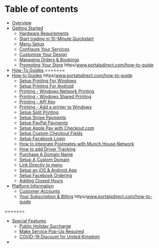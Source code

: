 # Table of contents

* [Overview](README.md)
* [Getting Started](getting-started/README.md)
  * [Hardware Requirements](getting-started/hardware-requirements-1.md)
  * [Start trading in 10-Minute Quickstart](getting-started/start-trading-in-10-minute-quickstart.md)
  * [Menu Setup](getting-started/menu-setup.md)
  * [Configure Your Services](getting-started/configure-your-services.md)
  * [Customize Your Design](getting-started/customize-your-design.md)
  * [Managing Orders & Bookings](getting-started/managing-orders-and-bookings.md)
  * [Promoting Your Store](getting-started/promoting-your-store.md)
https/www.portalsdirect.com/how-to-guide
* [How-To Guides](how-to-guides/README.md)
=======
* [How to Guides](how-to-guides/README.md)
https/www.portalsdirect.com/how-to-guide
  * [Setup Printing For Windows](how-to-guides/setup-printing-for-windows.md)
  * [Setup Printing For Android](how-to-guides/setup-printing-for-android.md)
  * [Printing - Windows Network Printing](how-to-guides/printing-windows-network-printing.md)
  * [Printing - Windows Shared Printing](how-to-guides/printing-windows-shared-printing.md)
  * [Printing - API Key](how-to-guides/printing-api-key.md)
  * [Printing - Add a printer to Windows](how-to-guides/printing-add-a-printer-to-windows.md)
  * [Setup Split Printing](how-to-guides/setup-split-printing.md)
  * [Setup Stripe Payments](how-to-guides/setup-stripe-payments.md)
  * [Setup PayPal Payments](how-to-guides/setup-paypal-payments.md)
  * [Setup Apple Pay with Checkout.com](how-to-guides/setup-apple-pay-with-checkout.com.md)
  * [Setup Custom Checkout Fields](how-to-guides/setup-custom-checkout-fields.md)
  * [Setup Facebook Login](how-to-guides/setup-facebook-login.md)
  * [How to integrate Postmates with Munch House Network](how-to-guides/how-to-integrate-postmates-with-cloudwaitress.md)
  * [How to add Driver Tracking](how-to-guides/shipday-integration.md)
  * [Purchase A Domain Name](how-to-guides/purchase-a-domain-name.md)
  * [Setup A Custom Domain](how-to-guides/setup-a-custom-domain.md)
  * [Link Directly to menu](how-to-guides/link-directly-to-menu.md)
  * [Setup an iOS & Android App](how-to-guides/setup-an-ios-and-android-app.md)
  * [Setup Facebook Ordering](how-to-guides/setup-facebook-ordering.md)
  * [Adding Closed Hours](how-to-guides/adding-closed-hours.md)
* [Platform Information](platform-information/README.md)
  * [Customer Accounts](platform-information/customer-accounts.md)
  * [Your Subscription & Billing](platform-information/your-subscription-and-billing.md)
https/www.portalsdirect.com/how-to-guide

=======
  * [Special Features](platform-information/special-features/README.md)
    * [Public Holiday Surcharge](platform-information/special-features/public-holiday-surcharge.md)
    * [Make Service Pop-Up Required](platform-information/special-features/make-service-pop-up-required.md)
    * [COVID-19 Discount for United Kingdom](platform-information/special-features/covid-19-discount-for-united-kingdom.md)
*